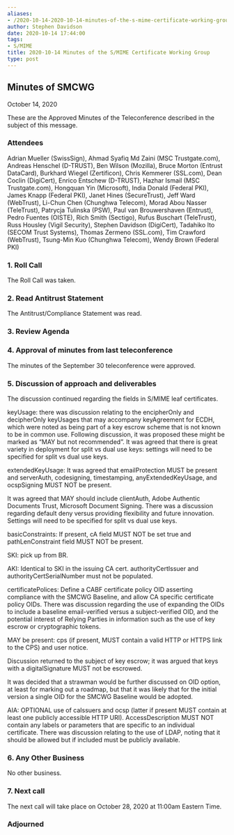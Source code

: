 ```yaml
---
aliases:
- /2020-10-14-2020-10-14-minutes-of-the-s-mime-certificate-working-group/
author: Stephen Davidson
date: 2020-10-14 17:44:00
tags:
- S/MIME
title: 2020-10-14 Minutes of the S/MIME Certificate Working Group
type: post
---
```


## Minutes of SMCWG 

October 14, 2020

These are the Approved Minutes of the Teleconference described in the subject of this message.

### Attendees 

Adrian Mueller (SwissSign), Ahmad Syafiq Md Zaini (MSC Trustgate.com), Andreas Henschel (D-TRUST), Ben Wilson (Mozilla), Bruce Morton (Entrust DataCard), Burkhard Wiegel (Zertificon), Chris Kemmerer (SSL.com), Dean Coclin (DigiCert), Enrico Entschew (D-TRUST), Hazhar Ismail (MSC Trustgate.com), Hongquan Yin (Microsoft), India Donald (Federal PKI), James Knapp (Federal PKI), Janet Hines (SecureTrust), Jeff Ward (WebTrust), Li-Chun Chen (Chunghwa Telecom), Morad Abou Nasser (TeleTrust), Patrycja Tulinska (PSW), Paul van Brouwershaven (Entrust), Pedro Fuentes (OISTE), Rich Smith (Sectigo), Rufus Buschart (TeleTrust), Russ Housley (Vigil Security), Stephen Davidson (DigiCert), Tadahiko Ito (SECOM Trust Systems), Thomas Zermeno (SSL.com), Tim Crawford (WebTrust), Tsung-Min Kuo (Chunghwa Telecom), Wendy Brown (Federal PKI)

### 1. Roll Call 

The Roll Call was taken.

### 2. Read Antitrust Statement 

The Antitrust/Compliance Statement was read.

### 3. Review Agenda 

### 4. Approval of minutes from last teleconference 

The minutes of the September 30 teleconference were approved.

### 5. Discussion of approach and deliverables 

The discussion continued regarding the fields in S/MIME leaf certificates.

keyUsage: there was discussion relating to the encipherOnly and decipherOnly keyUsages that may accompany keyAgreement for ECDH, which were noted as being part of a key escrow scheme that is not known to be in common use. Following discussion, it was proposed these might be marked as “MAY but not recommended”. It was agreed that there is great variety in deployment for split vs dual use keys: settings will need to be specified for split vs dual use keys.

extendedKeyUsage: It was agreed that emailProtection MUST be present and serverAuth, codesigning, timestamping, anyExtendedKeyUsage, and ocspSigning MUST NOT be present.

It was agreed that MAY should include clientAuth, Adobe Authentic Documents Trust, Microsoft Document Signing. There was a discussion regarding default deny versus providing flexibility and future innovation. Settings will need to be specified for split vs dual use keys.

basicConstraints: If present, cA field MUST NOT be set true and pathLenConstraint field MUST NOT be present.

SKI: pick up from BR.

AKI: Identical to SKI in the issuing CA cert. authorityCertIssuer and authorityCertSerialNumber must not be populated.

certificatePolices: Define a CABF certificate policy OID asserting compliance with the SMCWG Baseline, and allow CA specific certificate policy OIDs. There was discussion regarding the use of expanding the OIDs to include a baseline email-verified versus a subject-verified OID, and the potential interest of Relying Parties in information such as the use of key escrow or cryptographic tokens.

MAY be present: cps (if present, MUST contain a valid HTTP or HTTPS link to the CPS) and user notice.

Discussion returned to the subject of key escrow; it was argued that keys with a digitalSignature MUST not be escrowed.

It was decided that a strawman would be further discussed on OID option, at least for marking out a roadmap, but that it was likely that for the initial version a single OID for the SMCWG Baseline would be adopted.

AIA: OPTIONAL use of caIssuers and ocsp (latter if present MUST contain at least one publicly accessible HTTP URI). AccessDescription MUST NOT contain any labels or parameters that are specific to an individual certificate. There was discussion relating to the use of LDAP, noting that it should be allowed but if included must be publicly available.

### 6. Any Other Business 

No other business.

### 7. Next call 

The next call will take place on October 28, 2020 at 11:00am Eastern Time.

### Adjourned